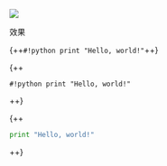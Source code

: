 ![](./../../img/nest_block_hl_green.png)

效果

{++`#!python print "Hello, world!"`++}

{++

`#!python print "Hello, world!"`

++}

{++

```python
print "Hello, world!"
```

++}

